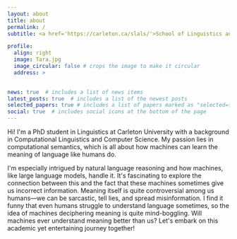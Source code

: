 ```yaml
---
layout: about
title: about
permalink: /
subtitle: <a href='https://carleton.ca/slals/'>School of Linguistics and Language Studies, Carleton University</a>

profile:
  align: right
  image: Tara.jpg
  image_circular: false # crops the image to make it circular
  address: >
 

news: true  # includes a list of news items
latest_posts: true  # includes a list of the newest posts
selected_papers: true # includes a list of papers marked as "selected={true}"
social: true  # includes social icons at the bottom of the page
---
```


Hi! I'm a PhD student in Linguistics at Carleton University with a background in Computational Linguistics and Computer Science. My passion lies in computational semantics, which is all about how machines can learn the meaning of language like humans do.

I'm especially intrigued by natural language reasoning and how machines, like large language models, handle it. It's fascinating to explore the connection between this and the fact that these machines sometimes give us incorrect information. Meaning itself is quite controversial among us humans—we can be sarcastic, tell lies, and spread misinformation. I find it funny that even humans struggle to understand language sometimes, so the idea of machines deciphering meaning is quite mind-boggling. Will machines ever understand meaning better than us? Let's embark on this academic yet entertaining journey together!
